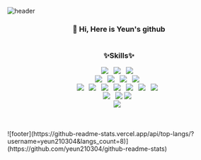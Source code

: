 ![header](https://capsule-render.vercel.app/api?type=slice&color=gradient&text=%20Yeun%20%20&height=200&fontSize=100)
<html>
<body>
  <h3 align="center">
    👩 Hi, Here is Yeun's github
    </br> </br> </br>
    <b>✨Skills✨</b>
  </h3>
  <p align="center">
    <img src="https://img.shields.io/badge/java-007396?style=flat-square&logo=java&logoColor=white"/></a> &nbsp
    <img src="https://img.shields.io/badge/Spring-lightgreen?style=flat-square&logo=Spring&logoColor=#6DB33F"/></a> &nbsp
    <img src="https://img.shields.io/badge/SpringBoot-green?style=flat-square&logo=Spring&logoColor=#008000"/></a> &nbsp
    </br>
    <img src="https://img.shields.io/badge/Visual Studio Code-007ACC?style=flat-square&logo=Visual Studio Code&logoColor=white"/></a> &nbsp 
    <img src="https://img.shields.io/badge/Eclipse%20IDE-2C2255?style=for-the-badge&logo=eclipseide&logoColor=white"/></a> &nbsp 
    <img src="https://img.shields.io/badge/dbeaver-lightgrey?style=flat-square&logo=dbeaver&logoColor=white"/></a> &nbsp 
    <img src="https://img.shields.io/badge/Apache Tomcat-F8DC75?style=flat-square&logo=apachetomcat&logoColor=black"/></a> &nbsp 
    </br>
    <img src="https://img.shields.io/badge/JavaScript-F7DF1E?style=flat-square&logo=javascript&logoColor=black"/></a> &nbsp
    <img src="https://img.shields.io/badge/JSON-000000?style=flat-square&logo=json&logoColor=white"/></a> &nbsp
    <img src="https://img.shields.io/badge/jQuery-blue?style=flat-square&logo=jQuery&logoColor=#0769AD"/></a> &nbsp
    <img src="https://img.shields.io/badge/HTML5-E34F26?style=flat-square&logo=html5&logoColor=white"/></a> &nbsp
    <img src="https://img.shields.io/badge/CSS-9cf?style=flat-square&logo=CSS3&logoColor=white"/></a> &nbsp
    <img src="https://img.shields.io/badge/Bootstrap-purple?style=flat-square&logo=Bootstrap&logoColor=#7952B3"/></a> &nbsp
    <img src="https://img.shields.io/badge/Jsp-orange?style=flat-square&logo=Jsp&logoColor=#6DB33F"/></a> &nbsp
    </br>
    <img src="https://img.shields.io/badge/ORACLE-F80000?style=flat-square&logo=oracle&logoColor=white"/></a> &nbsp 
    <img src="https://img.shields.io/badge/MySQL-4479A1?style=flat-square&logo=MySQL&logoColor=white"/>
    <img src="https://img.shields.io/badge/MongoDB-47A248?style=flat-square&logo=MongoDB&logoColor=white"/></a> &nbsp
    </br>
    <img src="https://img.shields.io/badge/python-3670A0?style=for-the-badge&logo=python&logoColor=ffdd54"/></a> &nbsp
    </br>
  </p>
   </br> </br>
 </body>
 </html>
 ![footer](https://github-readme-stats.vercel.app/api/top-langs/?username=yeun210304&langs_count=8)](https://github.com/yeun210304/github-readme-stats)
